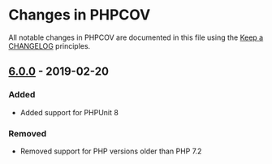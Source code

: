 # Changes in PHPCOV

All notable changes in PHPCOV are documented in this file using the [Keep a CHANGELOG](https://keepachangelog.com/) principles.

## [6.0.0] - 2019-02-20

### Added

* Added support for PHPUnit 8

### Removed

* Removed support for PHP versions older than PHP 7.2

[6.0.0]: https://github.com/sebastianbergmann/phpcpd/compare/5.0.0...6.0.0

